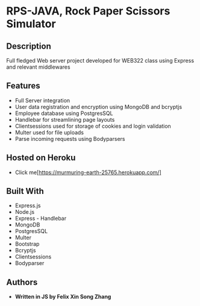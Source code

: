 # RPS-JAVA, Rock Paper Scissors Simulator

## Description

Full fledged Web server project developed for WEB322 class using Express and relevant middlewares

## Features

* Full Server integration
* User data registration and encryption using MongoDB and bcryptjs
* Employee database using PostgresSQL
* Handlebar for streamlining page layouts
* Clientsessions used for storage of cookies and login validation
* Multer used for file uploads
* Parse incoming requests using Bodyparsers

## Hosted on Heroku 

* Click me[https://murmuring-earth-25765.herokuapp.com/]


## Built With
* Express.js
* Node.js
* Express - Handlebar
* MongoDB
* PostgresSQL
* Multer
* Bootstrap
* Bcryptjs
* Clientsessions
* Bodyparser




## Authors

* **Written in JS by Felix Xin Song Zhang** 


